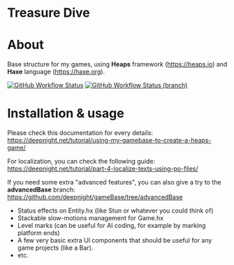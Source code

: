 # Treasure Dive

# About


Base structure for my games, using **Heaps** framework (https://heaps.io) and **Haxe** language (https://haxe.org).

[![GitHub Workflow Status](https://img.shields.io/github/workflow/status/deepnight/gameBase/Test%20JS%20build?label=master)](https://github.com/deepnight/gameBase/actions/workflows/testJsBuild.yml)
[![GitHub Workflow Status (branch)](https://img.shields.io/github/workflow/status/deepnight/gameBase/Test%20JS%20build/advancedBase?label=advanced%20base)](https://github.com/deepnight/gameBase/actions/workflows/testJsBuild.yml)

# Installation & usage

Please check this documentation for every details: https://deepnight.net/tutorial/using-my-gamebase-to-create-a-heaps-game/

For localization, you can check the following guide: https://deepnight.net/tutorial/part-4-localize-texts-using-po-files/

If you need some extra "advanced features", you can also give a try to the **advancedBase** branch: https://github.com/deepnight/gameBase/tree/advancedBase

 * Status effects on Entity.hx (like Stun or whatever you could think of)
 * Stackable slow-motions management for Game.hx
 * Level marks (can be useful for AI coding, for example by marking platform ends)
 * A few very basic extra UI components that should be useful for any game projects (like a Bar).
 * etc.
